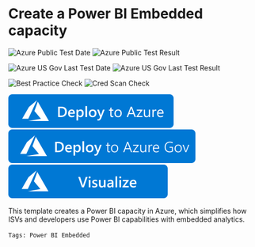 # Create a Power BI Embedded capacity

![Azure Public Test Date](https://azurequickstartsservice.blob.core.windows.net/badges/101-power-bi-embedded/PublicLastTestDate.svg)
![Azure Public Test Result](https://azurequickstartsservice.blob.core.windows.net/badges/101-power-bi-embedded/PublicDeployment.svg)

![Azure US Gov Last Test Date](https://azurequickstartsservice.blob.core.windows.net/badges/101-power-bi-embedded/FairfaxLastTestDate.svg)
![Azure US Gov Last Test Result](https://azurequickstartsservice.blob.core.windows.net/badges/101-power-bi-embedded/FairfaxDeployment.svg)

![Best Practice Check](https://azurequickstartsservice.blob.core.windows.net/badges/101-power-bi-embedded/BestPracticeResult.svg)
![Cred Scan Check](https://azurequickstartsservice.blob.core.windows.net/badges/101-power-bi-embedded/CredScanResult.svg)

[![Deploy To Azure](https://raw.githubusercontent.com/Azure/azure-quickstart-templates/master/1-CONTRIBUTION-GUIDE/images/deploytoazure.svg?sanitize=true)](https://portal.azure.com/#create/Microsoft.Template/uri/https%3A%2F%2Fraw.githubusercontent.com%2FAzure%2Fazure-quickstart-templates%2Fmaster%2F101-power-bi-embedded%2Fazuredeploy.json)
[![Deploy To Azure US Gov](https://raw.githubusercontent.com/Azure/azure-quickstart-templates/master/1-CONTRIBUTION-GUIDE/images/deploytoazuregov.svg?sanitize=true)](https://portal.azure.us/#create/Microsoft.Template/uri/https%3A%2F%2Fraw.githubusercontent.com%2FAzure%2Fazure-quickstart-templates%2Fmaster%2F101-power-bi-embedded%2Fazuredeploy.json)
[![Visualize](https://raw.githubusercontent.com/Azure/azure-quickstart-templates/master/1-CONTRIBUTION-GUIDE/images/visualizebutton.svg?sanitize=true)](http://armviz.io/#/?load=https%3A%2F%2Fraw.githubusercontent.com%2FAzure%2Fazure-quickstart-templates%2Fmaster%2F101-power-bi-embedded%2Fazuredeploy.json)

This template creates a Power BI capacity in Azure, which simplifies how ISVs and developers use Power BI capabilities with embedded analytics.

`Tags: Power BI Embedded`
